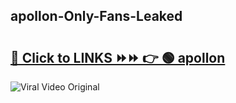 
 ## apollon-Only-Fans-Leaked

# <h2><a href="https://clipsfans.com/apollon&ref=git">🔗 Click to LINKS ⏩⏩ 👉 🟢 apollon </a></h2>

<a href="https://clipsfans.com/apollon&ref=git" rel="nofollow" data-target="animated-image.originalLink"><img src="https://i.ibb.co.com/xMMVF88/686577567.gif" alt="Viral Video Original" style="max-width: 100%; display: inline-block;" data-target="animated-image.originalImage"></a>
